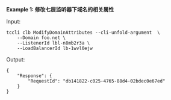 **Example 1: 修改七层监听器下域名的相关属性**



Input: 

```
tccli clb ModifyDomainAttributes --cli-unfold-argument  \
    --Domain foo.net \
    --ListenerId lbl-n8mb2r3a \
    --LoadBalancerId lb-1wvl0ejw
```

Output: 
```
{
    "Response": {
        "RequestId": "db141822-c025-4765-88d4-02bdec0e67ed"
    }
}
```

